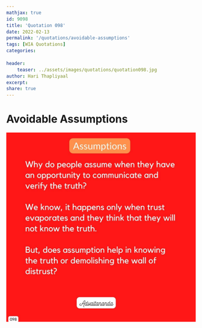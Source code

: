 ```yaml
---
mathjax: true
id: 9098
title: 'Quotation 098'
date: 2022-02-13
permalink: '/quotations/avoidable-assumptions'
tags: [WIA Quotations] 
categories: 

header:
    teaser: ../assets/images/quotations/quotation098.jpg
author: Hari Thapliyaal 
excerpt:
share: true 
---
```


# Avoidable Assumptions

![Avoidable Assumptions](../assets/images/quotations/quotation098.jpg)
